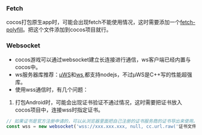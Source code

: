 ### Fetch
cocos打包原生app时，可能会出现fetch不能使用情况，这时需要添加一个[fetch-polyfill](./fetch-polyfill.js)。把这个文件添加到cocos项目就行。
### Websocket
* cocos游戏可以通过websocket建立长连接进行通信，ws客户端已经内置与cocos中。
* ws服务器库推荐：[µWS](https://github.com/uNetworking/uWebSockets)和[ws](https://github.com/websockets/ws),都支持nodejs，不过µWS是C++写的性能超强库。
* 使用wss通信时，有几个问题：
1. 打包Android时，可能会出现证书验证不通过情况，这时需要把证书放入cocos项目中，连接wss时指定证书。
```js
// 如果证书是官方注册申请的，可以从浏览器里面把自己注册的证书服务商的证书导出来使用。
const wss = new websocket('wss://xxx.xxx.xxx, null, cc.url.raw('证书文件'));
```